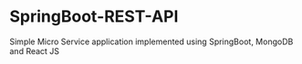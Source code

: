 # SpringBoot-REST-API
Simple Micro Service application implemented using SpringBoot, MongoDB and React JS
